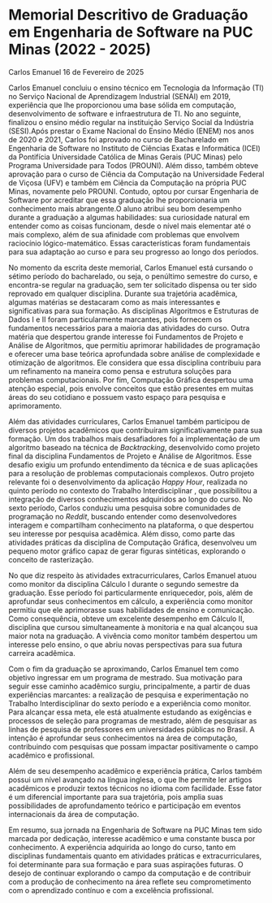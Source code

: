 # Memorial Descritivo de Graduação em Engenharia de Software na PUC Minas (2022 - 2025)

Carlos Emanuel
16 de Fevereiro de 2025

Carlos Emanuel concluiu o ensino técnico em Tecnologia da Informação (TI) no Serviço Nacional de Aprendizagem Industrial (SENAI) em 2019, experiência que lhe proporcionou uma base sólida em computação, desenvolvimento de software e infraestrutura de TI. No ano seguinte, finalizou o ensino médio regular na instituição Serviço Social da Indústria (SESI).Após prestar o Exame Nacional do Ensino Médio (ENEM) nos anos de 2020 e 2021, Carlos foi aprovado no curso de Bacharelado em Engenharia de Software no Instituto de Ciências Exatas e Informática (ICEI) da Pontifícia Universidade Católica de Minas Gerais (PUC Minas) pelo Programa Universidade para Todos (PROUNI). Além disso, também obteve aprovação para o curso de Ciência da Computação na Universidade Federal de Viçosa (UFV) e também em Ciência da Computação na própria PUC Minas, novamente pelo PROUNI. Contudo, optou por cursar Engenharia de Software por acreditar que essa graduação lhe proporcionaria um conhecimento mais abrangente.O aluno atribui seu bom desempenho durante a graduação a algumas habilidades: sua curiosidade natural em entender como as coisas funcionam, desde o nível mais elementar até o mais complexo, além de sua afinidade com problemas que envolvem raciocínio lógico-matemático. Essas características foram fundamentais para sua adaptação ao curso e para seu progresso ao longo dos períodos.

No momento da escrita deste memorial, Carlos Emanuel está cursando o sétimo período do bacharelado, ou seja, o penúltimo semestre do curso, e encontra-se regular na graduação, sem ter solicitado dispensa ou ter sido reprovado em qualquer disciplina. Durante sua trajetória acadêmica, algumas matérias se destacaram como as mais interessantes e significativas para sua formação. As disciplinas Algoritmos e Estruturas de Dados I e II foram particularmente marcantes, pois fornecem os fundamentos necessários para a maioria das atividades do curso. Outra matéria que despertou grande interesse foi Fundamentos de Projeto e Análise de Algoritmos, que permitiu aprimorar habilidades de programação e oferecer uma base teórica aprofundada sobre análise de complexidade e otimização de algoritmos. Ele considera que essa disciplina contribuiu para um refinamento na maneira como pensa e estrutura soluções para problemas computacionais. Por fim, Computação Gráfica despertou uma atenção especial, pois envolve conceitos que estão presentes em muitas áreas do seu cotidiano e possuem vasto espaço para pesquisa e aprimoramento.

Além das atividades curriculares, Carlos Emanuel também participou de diversos projetos acadêmicos que contribuíram significativamente para sua formação. Um dos trabalhos mais desafiadores foi a implementação de um algoritmo baseado na técnica de *Backtracking*, desenvolvido como projeto final da disciplina Fundamentos de Projeto e Análise de Algoritmos. Esse desafio exigiu um profundo entendimento da técnica e de suas aplicações para a resolução de problemas computacionais complexos. Outro projeto relevante foi o desenvolvimento da aplicação *Happy Hour*, realizada no quinto período no contexto do Trabalho Interdisciplinar , que possibilitou a integração de diversos conhecimentos adquiridos ao longo do curso. No sexto período, Carlos conduziu uma pesquisa sobre comunidades de programação no *Reddit*, buscando entender como desenvolvedores interagem e compartilham conhecimento na plataforma, o que despertou seu interesse por pesquisa acadêmica. Além disso, como parte das atividades práticas da disciplina de Computação Gráfica, desenvolveu um pequeno motor gráfico capaz de gerar figuras sintéticas, explorando o conceito de rasterização.

No que diz respeito às atividades extracurriculares, Carlos Emanuel atuou como monitor da disciplina Cálculo I durante o segundo semestre da graduação. Esse período foi particularmente enriquecedor, pois, além de aprofundar seus conhecimentos em cálculo, a experiência como monitor permitiu que ele aprimorasse suas habilidades de ensino e comunicação. Como consequência, obteve um excelente desempenho em Cálculo II, disciplina que cursou simultaneamente à monitoria e na qual alcançou sua maior nota na graduação. A vivência como monitor também despertou um interesse pelo ensino, o que abriu novas perspectivas para sua futura carreira acadêmica.

Com o fim da graduação se aproximando, Carlos Emanuel tem como objetivo ingressar em um programa de mestrado. Sua motivação para seguir esse caminho acadêmico surgiu, principalmente, a partir de duas experiências marcantes: a realização de pesquisa e experimentação no Trabalho Interdisciplinar do sexto período e a experiência como monitor. Para alcançar essa meta, ele está atualmente estudando as exigências e processos de seleção para programas de mestrado, além de pesquisar as linhas de pesquisa de professores em universidades públicas no Brasil. A intenção é aprofundar seus conhecimentos na área de computação, contribuindo com pesquisas que possam impactar positivamente o campo acadêmico e profissional.

Além de seu desempenho acadêmico e experiência prática, Carlos também possui um nível avançado na língua inglesa, o que lhe permite ler artigos acadêmicos e produzir textos técnicos no idioma com facilidade. Esse fator é um diferencial importante para sua trajetória, pois amplia suas possibilidades de aprofundamento teórico e participação em eventos internacionais da área de computação.

Em resumo, sua jornada na Engenharia de Software na PUC Minas tem sido marcada por dedicação, interesse acadêmico e uma constante busca por conhecimento. A experiência adquirida ao longo do curso, tanto em disciplinas fundamentais quanto em atividades práticas e extracurriculares, foi determinante para sua formação e para suas aspirações futuras. O desejo de continuar explorando o campo da computação e de contribuir com a produção de conhecimento na área reflete seu comprometimento com o aprendizado contínuo e com a excelência profissional.
